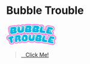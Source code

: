 # Bubble Trouble

[![Logo](https://github.com/abdullahtabish/bubbleTrouble/blob/main/images/logo.png)](https://count-bubbletrouble.netlify.app/#/)

> [&nbsp;&nbsp;&nbsp;Click Me!](https://count-bubbletrouble.netlify.app/#/)
